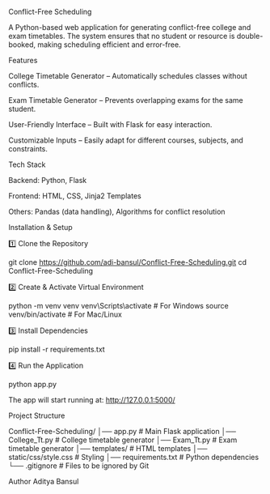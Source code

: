 Conflict-Free Scheduling

A Python-based web application for generating conflict-free college and exam timetables.
The system ensures that no student or resource is double-booked, making scheduling efficient and error-free.

Features

College Timetable Generator – Automatically schedules classes without conflicts.

Exam Timetable Generator – Prevents overlapping exams for the same student.

User-Friendly Interface – Built with Flask for easy interaction.

Customizable Inputs – Easily adapt for different courses, subjects, and constraints.

Tech Stack

Backend: Python, Flask

Frontend: HTML, CSS, Jinja2 Templates

Others: Pandas (data handling), Algorithms for conflict resolution


Installation & Setup

1️⃣ Clone the Repository

git clone https://github.com/adi-bansul/Conflict-Free-Scheduling.git
cd Conflict-Free-Scheduling

2️⃣ Create & Activate Virtual Environment

python -m venv venv
venv\Scripts\activate      # For Windows
source venv/bin/activate   # For Mac/Linux

3️⃣ Install Dependencies

pip install -r requirements.txt

4️⃣ Run the Application

python app.py

The app will start running at: http://127.0.0.1:5000/

Project Structure

Conflict-Free-Scheduling/
│── app.py # Main Flask application
│── College_Tt.py # College timetable generator
│── Exam_Tt.py # Exam timetable generator
│── templates/ # HTML templates
│── static/css/style.css # Styling
│── requirements.txt # Python dependencies
└── .gitignore # Files to be ignored by Git


Author
Aditya Bansul
